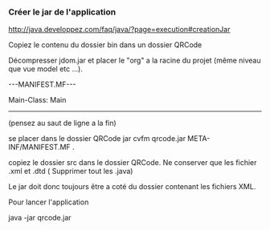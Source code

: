 ### Créer le jar de l'application ###



http://java.developpez.com/faq/java/?page=execution#creationJar

Copiez le contenu du dossier bin dans un dossier QRCode

Décompresser jdom.jar et placer le "org" a la racine du projet (même niveau que vue model etc ...).

---MANIFEST.MF---

Main-Class: Main

---

(pensez au saut de ligne a la fin)


se placer dans le dossier QRCode
jar cvfm qrcode.jar META-INF/MANIFEST.MF .


copiez le dossier src dans le dossier QRCode. Ne conserver que les fichier .xml et .dtd ( Supprimer tout les .java)

Le jar doit donc toujours être a coté du dossier contenant les fichiers XML.

Pour lancer l'application


java -jar qrcode.jar